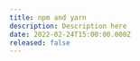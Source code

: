 ```yaml
---
title: npm and yarn
description: Description here
date: 2022-02-24T15:00:00.000Z
released: false
---
```

